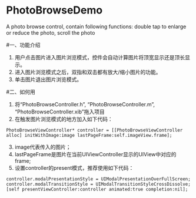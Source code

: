 # PhotoBrowseDemo
A photo browse control, contain following functions: double tap to enlarge or reduce the photo, scroll the photo 

#一、功能介绍
1. 用户点击图片进入图片浏览模式，控件会自动计算图片将顶宽显示还是顶长显示。
2. 进入图片浏览模式之后，双指和双击都有放大/缩小图片的功能。
3. 单击图片退出图片浏览模式。

#二、如何用
1. 将“PhotoBrowseController.h”, “PhotoBrowseController.m”, “PhotoBrowseController.xib”拖入项目
2. 在触发图片浏览模式的地方加入如下代码：
```
PhotoBrowseViewController* controller = [[PhotoBrowseViewController alloc] initWithImage:image lastPageFrame:self.imageView.frame];
```
3. image代表传入的图片；
4. lastPageFrame是图片在当前UIViewController显示的UIView中对应的frame;
5. 设置controller的present模式，推荐使用如下代码：
```
controller.modalPresentationStyle = UIModalPresentationOverFullScreen;
controller.modalTransitionStyle = UIModalTransitionStyleCrossDissolve;
[self presentViewController:controller animated:true completion:nil];
```
